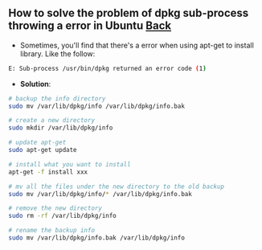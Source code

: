 ## How to solve the problem of dpkg sub-process throwing a error in Ubuntu [Back](./qa.md)

- Sometimes, you'll find that there's a error when using apt-get to install library. Like the follow:

```bash
E: Sub-process /usr/bin/dpkg returned an error code (1)
```

- **Solution**:

```bash
# backup the info directory
sudo mv /var/lib/dpkg/info /var/lib/dpkg/info.bak

# create a new directory
sudo mkdir /var/lib/dpkg/info

# update apt-get
sudo apt-get update

# install what you want to install
apt-get -f install xxx

# mv all the files under the new directory to the old backup
sudo mv /var/lib/dpkg/info/* /var/lib/dpkg/info.bak

# remove the new directory
sudo rm -rf /var/lib/dpkg/info

# rename the backup info
sudo mv /var/lib/dpkg/info.bak /var/lib/dpkg/info
```
